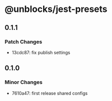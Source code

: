 # @unblocks/jest-presets

## 0.1.1

### Patch Changes

- 13cdc87: fix publish settings

## 0.1.0

### Minor Changes

- 7610a47: first release shared configs
